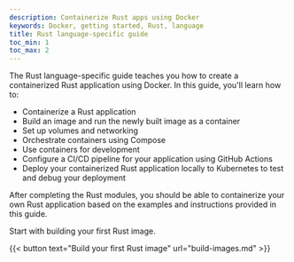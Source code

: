 ```yaml
---
description: Containerize Rust apps using Docker
keywords: Docker, getting started, Rust, language
title: Rust language-specific guide
toc_min: 1
toc_max: 2
---
```


The Rust language-specific guide teaches you how to create a containerized Rust application using Docker. In this guide, you'll learn how to:

* Containerize a Rust application
* Build an image and run the newly built image as a container
* Set up volumes and networking
* Orchestrate containers using Compose
* Use containers for development
* Configure a CI/CD pipeline for your application using GitHub Actions
* Deploy your containerized Rust application locally to Kubernetes to test and debug your deployment

After completing the Rust modules, you should be able to containerize your own Rust application based on the examples and instructions provided in this guide.

Start with building your first Rust image.

{{< button text="Build your first Rust image" url="build-images.md" >}}
